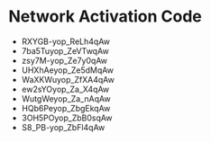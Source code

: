 # Network Activation Code
* RXYGB-yop_ReLh4qAw
* 7ba5Tuyop_ZeVTwqAw
* zsy7M-yop_Ze7y0qAw
* UHXhAeyop_Ze5dMqAw
* WaXKWuyop_ZfXA4qAw
* ew2sYOyop_Za_X4qAw
* WutgWeyop_Za_nAqAw
* HQb6Peyop_ZbgEkqAw
* 3OH5POyop_ZbB0sqAw
* S8_PB-yop_ZbFl4qAw